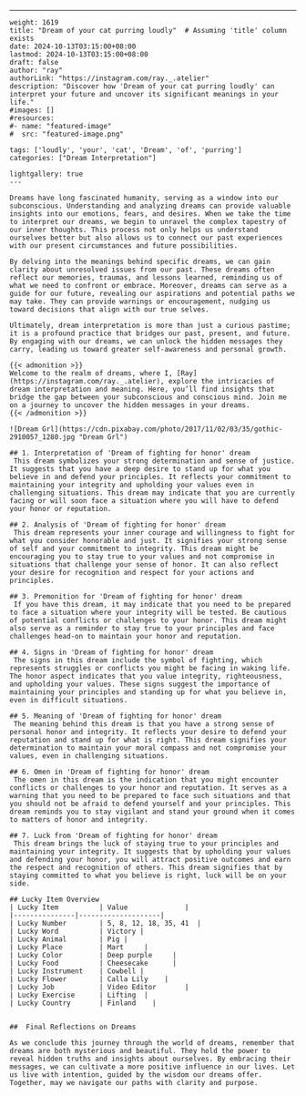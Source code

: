 ---
    weight: 1619
    title: "Dream of your cat purring loudly"  # Assuming 'title' column exists
    date: 2024-10-13T03:15:00+08:00
    lastmod: 2024-10-13T03:15:00+08:00
    draft: false
    author: "ray"
    authorLink: "https://instagram.com/ray._.atelier"
    description: "Discover how 'Dream of your cat purring loudly' can interpret your future and uncover its significant meanings in your life."
    #images: []
    #resources:
    #- name: "featured-image"
    #  src: "featured-image.png"
    
    tags: ['loudly', 'your', 'cat', 'Dream', 'of', 'purring']
    categories: ["Dream Interpretation"]
    
    lightgallery: true
    ---
    
    Dreams have long fascinated humanity, serving as a window into our subconscious. Understanding and analyzing dreams can provide valuable insights into our emotions, fears, and desires. When we take the time to interpret our dreams, we begin to unravel the complex tapestry of our inner thoughts. This process not only helps us understand ourselves better but also allows us to connect our past experiences with our present circumstances and future possibilities.
    
    By delving into the meanings behind specific dreams, we can gain clarity about unresolved issues from our past. These dreams often reflect our memories, traumas, and lessons learned, reminding us of what we need to confront or embrace. Moreover, dreams can serve as a guide for our future, revealing our aspirations and potential paths we may take. They can provide warnings or encouragement, nudging us toward decisions that align with our true selves.
    
    Ultimately, dream interpretation is more than just a curious pastime; it is a profound practice that bridges our past, present, and future. By engaging with our dreams, we can unlock the hidden messages they carry, leading us toward greater self-awareness and personal growth.
    
    {{< admonition >}}
    Welcome to the realm of dreams, where I, [Ray](https://instagram.com/ray._.atelier), explore the intricacies of dream interpretation and meaning. Here, you’ll find insights that bridge the gap between your subconscious and conscious mind. Join me on a journey to uncover the hidden messages in your dreams.
    {{< /admonition >}}
    
    ![Dream Grl](https://cdn.pixabay.com/photo/2017/11/02/03/35/gothic-2910057_1280.jpg "Dream Grl")
    
    ## 1. Interpretation of 'Dream of fighting for honor' dream
     This dream symbolizes your strong determination and sense of justice. It suggests that you have a deep desire to stand up for what you believe in and defend your principles. It reflects your commitment to maintaining your integrity and upholding your values even in challenging situations. This dream may indicate that you are currently facing or will soon face a situation where you will have to defend your honor or reputation.
    
    ## 2. Analysis of 'Dream of fighting for honor' dream
     This dream represents your inner courage and willingness to fight for what you consider honorable and just. It signifies your strong sense of self and your commitment to integrity. This dream might be encouraging you to stay true to your values and not compromise in situations that challenge your sense of honor. It can also reflect your desire for recognition and respect for your actions and principles.
    
    ## 3. Premonition for 'Dream of fighting for honor' dream
     If you have this dream, it may indicate that you need to be prepared to face a situation where your integrity will be tested. Be cautious of potential conflicts or challenges to your honor. This dream might also serve as a reminder to stay true to your principles and face challenges head-on to maintain your honor and reputation.
    
    ## 4. Signs in 'Dream of fighting for honor' dream
     The signs in this dream include the symbol of fighting, which represents struggles or conflicts you might be facing in waking life. The honor aspect indicates that you value integrity, righteousness, and upholding your values. These signs suggest the importance of maintaining your principles and standing up for what you believe in, even in difficult situations.
    
    ## 5. Meaning of 'Dream of fighting for honor' dream
     The meaning behind this dream is that you have a strong sense of personal honor and integrity. It reflects your desire to defend your reputation and stand up for what is right. This dream signifies your determination to maintain your moral compass and not compromise your values, even in challenging situations.
    
    ## 6. Omen in 'Dream of fighting for honor' dream
     The omen in this dream is the indication that you might encounter conflicts or challenges to your honor and reputation. It serves as a warning that you need to be prepared to face such situations and that you should not be afraid to defend yourself and your principles. This dream reminds you to stay vigilant and stand your ground when it comes to matters of honor and integrity.
    
    ## 7. Luck from 'Dream of fighting for honor' dream
     This dream brings the luck of staying true to your principles and maintaining your integrity. It suggests that by upholding your values and defending your honor, you will attract positive outcomes and earn the respect and recognition of others. This dream signifies that by staying committed to what you believe is right, luck will be on your side.
    
    ## Lucky Item Overview
    | Lucky Item          | Value              |
    |---------------|--------------------|
    | Lucky Number        | 5, 8, 12, 18, 35, 41  |
    | Lucky Word          | Victory |
    | Lucky Animal        | Pig |
    | Lucky Place         | Mart     |
    | Lucky Color         | Deep purple     |
    | Lucky Food          | Cheesecake      |
    | Lucky Instrument    | Cowbell |
    | Lucky Flower        | Calla Lily    |
    | Lucky Job           | Video Editor       |
    | Lucky Exercise      | Lifting  |
    | Lucky Country       | Finland    |
    
    
    ##  Final Reflections on Dreams
    
    As we conclude this journey through the world of dreams, remember that dreams are both mysterious and beautiful. They hold the power to reveal hidden truths and insights about ourselves. By embracing their messages, we can cultivate a more positive influence in our lives. Let us live with intention, guided by the wisdom our dreams offer. Together, may we navigate our paths with clarity and purpose.
    
